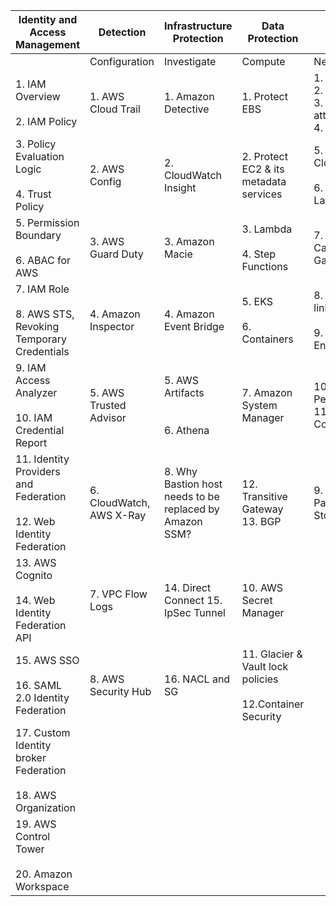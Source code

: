 | Identity and Access Management  | Detection | Infrastructure Protection   | Data Protection  | Incident Response | 
|--|--|--|--|--|
| | Configuration   | Investigate  | Compute  | Network | In Rest| In Transit |
| 1\. IAM Overview<br><br>2\. IAM Policy                                     | 1\. AWS Cloud Trail       | 1\. Amazon Detective                                     | 1\. Protect EBS                                                 | 1\. AWS WAF,<br>2\. AWS Shield,<br>3\. DDoS attack,<br>4\. AWS SES | 1\. KMS, Key Policies<br>2\. KMS Key Rotation<br>3\. Own Key Pair KMS<br>3\. KMS with EBS | 1\. ELB | 1\. AWS Abuse Notice |
| 3\. Policy Evaluation Logic<br><br>4\. Trust Policy                        | 2\. AWS Config            | 2\. CloudWatch Insight                                   | 2\. Protect EC2 & its metadata services                         | 5\. AWS CloudFront<br><br>6\. Lambda@Edge                          | 4\. KMS Grants<br>5\. KMS via Service<br>6\. Cross Account KMS | 2\. AWS Certificate Man. | 2\. AWS Guard Duty |
| 5\. Permission Boundary<br><br>6\. ABAC for AWS                            | 3\. AWS Guard Duty        | 3\. Amazon Macie                                         | 3\. Lambda<br><br>4\. Step Functions                            | 7\. Elastic Cache, API Gateway                                     | 6\. EBS Encryption, snapshot, Transfer Encrypted EBS | 3\. ELB with Certificate Manager | 3\. Handle Expose Access keys |
| 7\. IAM Role<br><br>8\. AWS STS, Revoking Temporary Credentials            | 4\. Amazon Inspector      | 4\. Amazon Event Bridge                                  | 5\. EKS<br><br>6\. Containers                                   | 8\. VPC Private link<br><br>9\. Gateway Endpoint                   | 7\. S3 Encryption,<br>S3 Object Lock<br>S3 Policies, ACL | 4\. HTTP VS TCP listeners in ELB<br><br>5\. API Gateway Edge Optimized<br><br><br>6\. HTTPS Listeners for ALB<br><br>7\. Network Packet Inspection<br><br>8\. SES | 4\. Handle compromised EC2 instances |
| 9\. IAM Access Analyzer<br><br>10\. IAM Credential Report                  | 5\. AWS Trusted Advisor   | 5\. AWS Artifacts<br><br><br>6\. Athena                  | 7\. Amazon System Manager                                       | 10\. VPC Peering<br>11\. VPN Connect                               | 8\. RDS Encryption, Dynamodb | 5\. 4 steps to address incidents:<br>1.Educate<br>2.Prepare 3.Simulate<br>4.Iterate |
| 11\. Identity Providers and Federation<br><br>12\. Web Identity Federation | 6\. CloudWatch, AWS X-Ray | 8\. Why Bastion host needs to be replaced by Amazon SSM? | 12\. Transitive Gateway<br>13\. BGP                             | 9\. AWS SSM Parameter Store                                        |
| 13\. AWS Cognito<br><br>14\. Web Identity Federation API                   | 7\. VPC Flow Logs         | 14\. Direct Connect 15. IpSec Tunnel                     | 10\. AWS Secret Manager                                         |
| 15\. AWS SSO<br><br>16\. SAML 2.0 Identity Federation                      | 8\. AWS Security Hub      | 16\. NACL and SG                                         | 11\. Glacier & Vault lock policies<br><br>12.Container Security |
| 17\. Custom Identity broker Federation<br><br>18\. AWS Organization        |                           |                                                          |                                                                 |                                                                    |  |  |  |
| 19\. AWS Control Tower<br><br>20\. Amazon Workspace                        |                           |                                                          |                                                                 |                                                                    |  |  |
